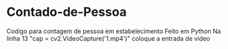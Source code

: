 # Contado-de-Pessoa
Codigo para contagem de pessoa em estabelecimento
Feito em Python
Na linha 13 "cap = cv2.VideoCapture('1.mp4')" coloque a entrada de video
